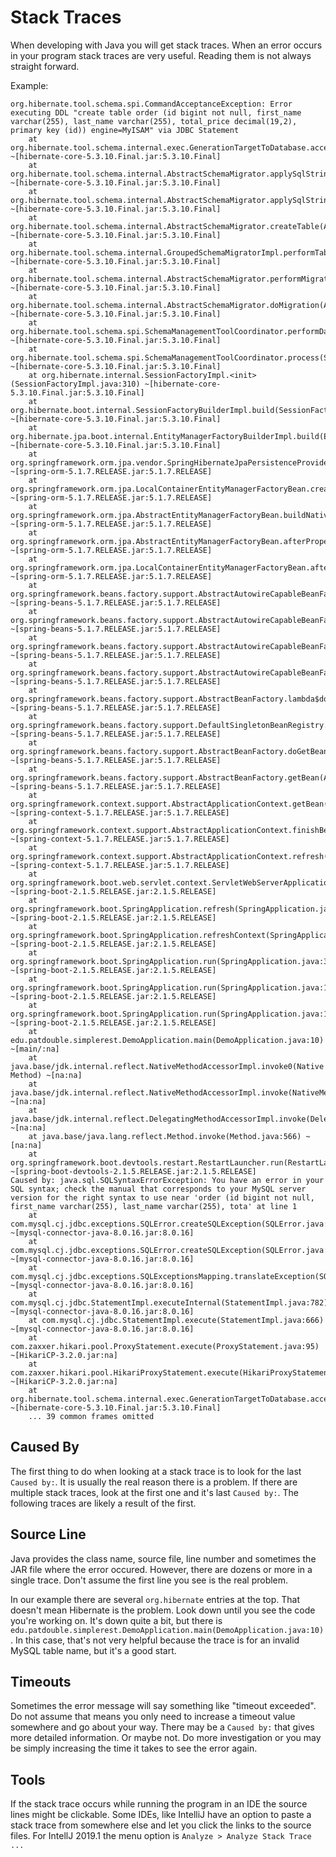 # Stack Traces

When developing with Java you will get stack traces. When an error occurs in your program stack traces are very useful. Reading them is not always straight forward.

Example:

```text
org.hibernate.tool.schema.spi.CommandAcceptanceException: Error executing DDL "create table order (id bigint not null, first_name varchar(255), last_name varchar(255), total_price decimal(19,2), primary key (id)) engine=MyISAM" via JDBC Statement
	at org.hibernate.tool.schema.internal.exec.GenerationTargetToDatabase.accept(GenerationTargetToDatabase.java:67) ~[hibernate-core-5.3.10.Final.jar:5.3.10.Final]
	at org.hibernate.tool.schema.internal.AbstractSchemaMigrator.applySqlString(AbstractSchemaMigrator.java:559) ~[hibernate-core-5.3.10.Final.jar:5.3.10.Final]
	at org.hibernate.tool.schema.internal.AbstractSchemaMigrator.applySqlStrings(AbstractSchemaMigrator.java:504) ~[hibernate-core-5.3.10.Final.jar:5.3.10.Final]
	at org.hibernate.tool.schema.internal.AbstractSchemaMigrator.createTable(AbstractSchemaMigrator.java:277) ~[hibernate-core-5.3.10.Final.jar:5.3.10.Final]
	at org.hibernate.tool.schema.internal.GroupedSchemaMigratorImpl.performTablesMigration(GroupedSchemaMigratorImpl.java:71) ~[hibernate-core-5.3.10.Final.jar:5.3.10.Final]
	at org.hibernate.tool.schema.internal.AbstractSchemaMigrator.performMigration(AbstractSchemaMigrator.java:207) ~[hibernate-core-5.3.10.Final.jar:5.3.10.Final]
	at org.hibernate.tool.schema.internal.AbstractSchemaMigrator.doMigration(AbstractSchemaMigrator.java:114) ~[hibernate-core-5.3.10.Final.jar:5.3.10.Final]
	at org.hibernate.tool.schema.spi.SchemaManagementToolCoordinator.performDatabaseAction(SchemaManagementToolCoordinator.java:183) ~[hibernate-core-5.3.10.Final.jar:5.3.10.Final]
	at org.hibernate.tool.schema.spi.SchemaManagementToolCoordinator.process(SchemaManagementToolCoordinator.java:72) ~[hibernate-core-5.3.10.Final.jar:5.3.10.Final]
	at org.hibernate.internal.SessionFactoryImpl.<init>(SessionFactoryImpl.java:310) ~[hibernate-core-5.3.10.Final.jar:5.3.10.Final]
	at org.hibernate.boot.internal.SessionFactoryBuilderImpl.build(SessionFactoryBuilderImpl.java:467) ~[hibernate-core-5.3.10.Final.jar:5.3.10.Final]
	at org.hibernate.jpa.boot.internal.EntityManagerFactoryBuilderImpl.build(EntityManagerFactoryBuilderImpl.java:939) ~[hibernate-core-5.3.10.Final.jar:5.3.10.Final]
	at org.springframework.orm.jpa.vendor.SpringHibernateJpaPersistenceProvider.createContainerEntityManagerFactory(SpringHibernateJpaPersistenceProvider.java:57) ~[spring-orm-5.1.7.RELEASE.jar:5.1.7.RELEASE]
	at org.springframework.orm.jpa.LocalContainerEntityManagerFactoryBean.createNativeEntityManagerFactory(LocalContainerEntityManagerFactoryBean.java:365) ~[spring-orm-5.1.7.RELEASE.jar:5.1.7.RELEASE]
	at org.springframework.orm.jpa.AbstractEntityManagerFactoryBean.buildNativeEntityManagerFactory(AbstractEntityManagerFactoryBean.java:390) ~[spring-orm-5.1.7.RELEASE.jar:5.1.7.RELEASE]
	at org.springframework.orm.jpa.AbstractEntityManagerFactoryBean.afterPropertiesSet(AbstractEntityManagerFactoryBean.java:377) ~[spring-orm-5.1.7.RELEASE.jar:5.1.7.RELEASE]
	at org.springframework.orm.jpa.LocalContainerEntityManagerFactoryBean.afterPropertiesSet(LocalContainerEntityManagerFactoryBean.java:341) ~[spring-orm-5.1.7.RELEASE.jar:5.1.7.RELEASE]
	at org.springframework.beans.factory.support.AbstractAutowireCapableBeanFactory.invokeInitMethods(AbstractAutowireCapableBeanFactory.java:1837) ~[spring-beans-5.1.7.RELEASE.jar:5.1.7.RELEASE]
	at org.springframework.beans.factory.support.AbstractAutowireCapableBeanFactory.initializeBean(AbstractAutowireCapableBeanFactory.java:1774) ~[spring-beans-5.1.7.RELEASE.jar:5.1.7.RELEASE]
	at org.springframework.beans.factory.support.AbstractAutowireCapableBeanFactory.doCreateBean(AbstractAutowireCapableBeanFactory.java:593) ~[spring-beans-5.1.7.RELEASE.jar:5.1.7.RELEASE]
	at org.springframework.beans.factory.support.AbstractAutowireCapableBeanFactory.createBean(AbstractAutowireCapableBeanFactory.java:515) ~[spring-beans-5.1.7.RELEASE.jar:5.1.7.RELEASE]
	at org.springframework.beans.factory.support.AbstractBeanFactory.lambda$doGetBean$0(AbstractBeanFactory.java:320) ~[spring-beans-5.1.7.RELEASE.jar:5.1.7.RELEASE]
	at org.springframework.beans.factory.support.DefaultSingletonBeanRegistry.getSingleton(DefaultSingletonBeanRegistry.java:222) ~[spring-beans-5.1.7.RELEASE.jar:5.1.7.RELEASE]
	at org.springframework.beans.factory.support.AbstractBeanFactory.doGetBean(AbstractBeanFactory.java:318) ~[spring-beans-5.1.7.RELEASE.jar:5.1.7.RELEASE]
	at org.springframework.beans.factory.support.AbstractBeanFactory.getBean(AbstractBeanFactory.java:199) ~[spring-beans-5.1.7.RELEASE.jar:5.1.7.RELEASE]
	at org.springframework.context.support.AbstractApplicationContext.getBean(AbstractApplicationContext.java:1105) ~[spring-context-5.1.7.RELEASE.jar:5.1.7.RELEASE]
	at org.springframework.context.support.AbstractApplicationContext.finishBeanFactoryInitialization(AbstractApplicationContext.java:867) ~[spring-context-5.1.7.RELEASE.jar:5.1.7.RELEASE]
	at org.springframework.context.support.AbstractApplicationContext.refresh(AbstractApplicationContext.java:549) ~[spring-context-5.1.7.RELEASE.jar:5.1.7.RELEASE]
	at org.springframework.boot.web.servlet.context.ServletWebServerApplicationContext.refresh(ServletWebServerApplicationContext.java:142) ~[spring-boot-2.1.5.RELEASE.jar:2.1.5.RELEASE]
	at org.springframework.boot.SpringApplication.refresh(SpringApplication.java:775) ~[spring-boot-2.1.5.RELEASE.jar:2.1.5.RELEASE]
	at org.springframework.boot.SpringApplication.refreshContext(SpringApplication.java:397) ~[spring-boot-2.1.5.RELEASE.jar:2.1.5.RELEASE]
	at org.springframework.boot.SpringApplication.run(SpringApplication.java:316) ~[spring-boot-2.1.5.RELEASE.jar:2.1.5.RELEASE]
	at org.springframework.boot.SpringApplication.run(SpringApplication.java:1260) ~[spring-boot-2.1.5.RELEASE.jar:2.1.5.RELEASE]
	at org.springframework.boot.SpringApplication.run(SpringApplication.java:1248) ~[spring-boot-2.1.5.RELEASE.jar:2.1.5.RELEASE]
	at edu.patdouble.simplerest.DemoApplication.main(DemoApplication.java:10) ~[main/:na]
	at java.base/jdk.internal.reflect.NativeMethodAccessorImpl.invoke0(Native Method) ~[na:na]
	at java.base/jdk.internal.reflect.NativeMethodAccessorImpl.invoke(NativeMethodAccessorImpl.java:62) ~[na:na]
	at java.base/jdk.internal.reflect.DelegatingMethodAccessorImpl.invoke(DelegatingMethodAccessorImpl.java:43) ~[na:na]
	at java.base/java.lang.reflect.Method.invoke(Method.java:566) ~[na:na]
	at org.springframework.boot.devtools.restart.RestartLauncher.run(RestartLauncher.java:49) ~[spring-boot-devtools-2.1.5.RELEASE.jar:2.1.5.RELEASE]
Caused by: java.sql.SQLSyntaxErrorException: You have an error in your SQL syntax; check the manual that corresponds to your MySQL server version for the right syntax to use near 'order (id bigint not null, first_name varchar(255), last_name varchar(255), tota' at line 1
	at com.mysql.cj.jdbc.exceptions.SQLError.createSQLException(SQLError.java:120) ~[mysql-connector-java-8.0.16.jar:8.0.16]
	at com.mysql.cj.jdbc.exceptions.SQLError.createSQLException(SQLError.java:97) ~[mysql-connector-java-8.0.16.jar:8.0.16]
	at com.mysql.cj.jdbc.exceptions.SQLExceptionsMapping.translateException(SQLExceptionsMapping.java:122) ~[mysql-connector-java-8.0.16.jar:8.0.16]
	at com.mysql.cj.jdbc.StatementImpl.executeInternal(StatementImpl.java:782) ~[mysql-connector-java-8.0.16.jar:8.0.16]
	at com.mysql.cj.jdbc.StatementImpl.execute(StatementImpl.java:666) ~[mysql-connector-java-8.0.16.jar:8.0.16]
	at com.zaxxer.hikari.pool.ProxyStatement.execute(ProxyStatement.java:95) ~[HikariCP-3.2.0.jar:na]
	at com.zaxxer.hikari.pool.HikariProxyStatement.execute(HikariProxyStatement.java) ~[HikariCP-3.2.0.jar:na]
	at org.hibernate.tool.schema.internal.exec.GenerationTargetToDatabase.accept(GenerationTargetToDatabase.java:54) ~[hibernate-core-5.3.10.Final.jar:5.3.10.Final]
	... 39 common frames omitted
```

## Caused By

The first thing to do when looking at a stack trace is to look for the last `Caused by:`. It is usually the real reason there is a problem. If there are multiple stack traces, look at the first one and it's last `Caused by:`. The following traces are likely a result of the first.

## Source Line

Java provides the class name, source file, line number and sometimes the JAR file where the error occured. However, there are dozens or more in a single trace. Don't assume the first line you see is the real problem.

In our example there are several `org.hibernate` entries at the top. That doesn't mean Hibernate is the problem. Look down until you see the code you're working on. It's down quite a bit, but there is `edu.patdouble.simplerest.DemoApplication.main(DemoApplication.java:10)`. In this case, that's not very helpful because the trace is for an invalid MySQL table name, but it's a good start.

## Timeouts

Sometimes the error message will say something like "timeout exceeded". Do not assume that means you only need to increase a timeout value somewhere and go about your way. There may be a `Caused by:` that gives more detailed information. Or maybe not. Do more investigation or you may be simply increasing the time it takes to see the error again.

## Tools

If the stack trace occurs while running the program in an IDE the source lines might be clickable. Some IDEs, like IntelliJ have an option to paste a stack trace from somewhere else and let you click the links to the source files. For IntellJ 2019.1 the menu option is `Analyze > Analyze Stack Trace ...`
